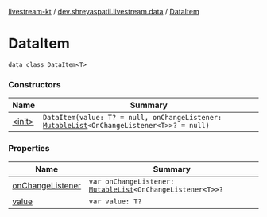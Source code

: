 [livestream-kt](../../index.md) / [dev.shreyaspatil.livestream.data](../index.md) / [DataItem](./index.md)

# DataItem

`data class DataItem<T>`

### Constructors

| Name | Summary |
|---|---|
| [&lt;init&gt;](-init-.md) | `DataItem(value: T? = null, onChangeListener: `[`MutableList`](https://kotlinlang.org/api/latest/jvm/stdlib/kotlin.collections/-mutable-list/index.html)`<OnChangeListener<T>>? = null)` |

### Properties

| Name | Summary |
|---|---|
| [onChangeListener](on-change-listener.md) | `var onChangeListener: `[`MutableList`](https://kotlinlang.org/api/latest/jvm/stdlib/kotlin.collections/-mutable-list/index.html)`<OnChangeListener<T>>?` |
| [value](value.md) | `var value: T?` |
